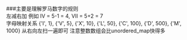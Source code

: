 ###主要是理解罗马数字的规则  
	左减右加 例如 IV = 5-1 = 4, VII = 5+2 = 7  
	字母映射关系
    	{'I', 1},
    	{'V', 5},
    	{'X', 10},
    	{'L', 50},
    	{'C', 100},
    	{'D', 500},
    	{'M', 1000}
	从右向左扫一遍即可 注意整数数组会比unordered_map快得多  